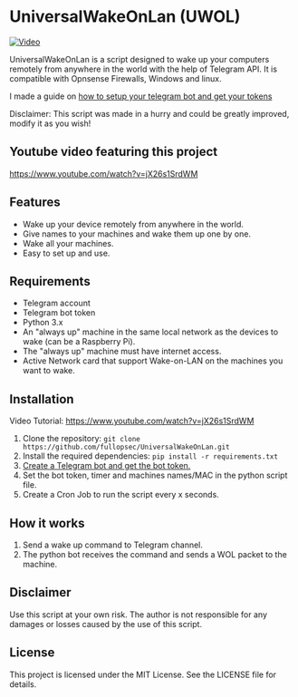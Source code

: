 # UniversalWakeOnLan (UWOL)




<p align="center">
  

  

[![Video](https://img.youtube.com/vi/jX26s1SrdWM/maxresdefault.jpg)](https://www.youtube.com/watch?v=jX26s1SrdWM)


</p>



UniversalWakeOnLan is a script designed to wake up your computers remotely from anywhere in the world with the help of Telegram API. It is compatible with Opnsense Firewalls, Windows and linux.

I made a guide on [how to setup your telegram bot and get your tokens](https://github.com/fullopsec/TelegramAlerts)

Disclaimer:
This script was made in a hurry and could be greatly improved,  modify it as you wish!

## Youtube video featuring this project

https://www.youtube.com/watch?v=jX26s1SrdWM

## Features
- Wake up your device remotely from anywhere in the world.
- Give names to your machines and wake them up one by one.
- Wake all your machines.
- Easy to set up and use.



## Requirements
- Telegram account
- Telegram bot token
- Python 3.x
- An "always up" machine in the same local network as the devices to wake (can be a Raspberry Pi). 
- The "always up" machine must have internet access.
- Active Network card that support Wake-on-LAN on the machines you want to wake.

## Installation 
Video Tutorial: https://www.youtube.com/watch?v=jX26s1SrdWM
1. Clone the repository: `git clone https://github.com/fullopsec/UniversalWakeOnLan.git`
2. Install the required dependencies: `pip install -r requirements.txt`
3. [Create a Telegram bot and get the bot token.](https://www.youtube.com/watch?v=-bmppdlnxEQ&feature=youtu.be)
4. Set the bot token, timer and machines names/MAC in the python script file.
5. Create a Cron Job to run the script every x seconds.

## How it works
1. Send a wake up command to Telegram channel.
2. The python bot receives the command and sends a WOL packet to the machine.

## Disclaimer
Use this script at your own risk. The author is not responsible for any damages or losses caused by the use of this script.

## License
This project is licensed under the MIT License. See the LICENSE file for details.
